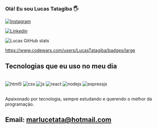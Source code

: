 ### Olá! Eu sou Lucas Tatagiba 🖐️



[![Instagram](https://img.shields.io/badge/Instagram-E4405F?style=for-the-badge&logo=instagram&logoColor=white)](https://www.instagram.com/lucastatagibabuzios/)

[![Linkedin](https://img.shields.io/badge/LinkedIn-0077B5?style=for-the-badge&logo=linkedin&logoColor=white)](https://www.linkedin.com/in/lucas-tatagiba-de-oliveira/)

![Lucas GitHub stats](https://github-readme-stats.vercel.app/api?username=lucastatagiba&show_icons=true&theme=dracula)

https://www.codewars.com/users/LucasTatagiba/badges/large

## Tecnologias que eu uso no meu dia 

<div style="display: inline_block"><br/>
    <img align="center" alt ="html5"src="https://img.shields.io/badge/HTML-239120?style=for-the-badge&logo=html5&logoColor=purple"/>
    <img align="center" alt ="css"src="https://img.shields.io/badge/CSS-239120?&style=for-the-badge&logo=css3&logoColor=purple">
    <img align="center" alt ="js"src="https://img.shields.io/badge/JavaScript-323330?style=for-the-badge&logo=javascript&logoColor=F7DF1E">
    <img align="center" alt ="react"src="https://img.shields.io/badge/React-20232A?style=for-the-badge&logo=react&logoColor=61DAFB">
    <img align="center" alt ="nodejs"src="https://img.shields.io/badge/Node.js-43853D?style=for-the-badge&logo=node.js&logoColor=white">
     <img align="center" alt ="expressjs"src="https://img.shields.io/badge/Express.js-404D59?style=for-the-badge">    
</div><br/>

Apaixonado por tecnologia, sempre estudando e querendo o melhor da programação.

## Email: marlucetata@hotmail.com



